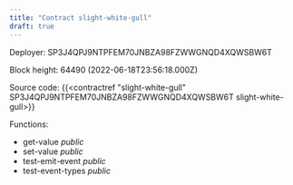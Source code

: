 ```yaml
---
title: "Contract slight-white-gull"
draft: true
---
```

Deployer: SP3J4QPJ9NTPFEM70JNBZA98FZWWGNQD4XQWSBW6T


 



Block height: 64490 (2022-06-18T23:56:18.000Z)

Source code: {{<contractref "slight-white-gull" SP3J4QPJ9NTPFEM70JNBZA98FZWWGNQD4XQWSBW6T slight-white-gull>}}

Functions:

* get-value _public_
* set-value _public_
* test-emit-event _public_
* test-event-types _public_

